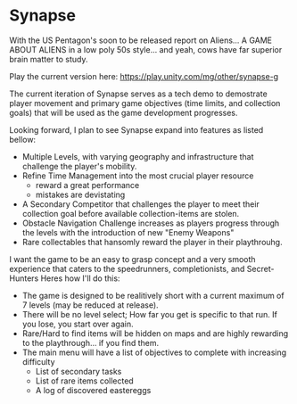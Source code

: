 # Synapse
With the US Pentagon's soon to be released report on Aliens... A GAME ABOUT ALIENS in a low poly 50s style... and yeah, cows have far superior brain matter to study.

Play the current version here: https://play.unity.com/mg/other/synapse-g

The current iteration of Synapse serves as a tech demo to demostrate player movement and primary game objectives (time limits, and collection goals) that will be used as the game development progresses.

Looking forward, I plan to see Synapse expand into features as listed bellow:
- Multiple Levels, with varying geography and infrastructure that challenge the player's mobility.
- Refine Time Management into the most crucial player resource
  - reward a great performance
  - mistakes are devistating
- A Secondary Competitor that challenges the player to meet their collection goal before available collection-items are stolen.
- Obstacle Navigation Challenge increases as players progress through the levels with the introduction of new "Enemy Weapons"
- Rare collectables that hansomly reward the player in their playthrouhg.


I want the game to be an easy to grasp concept and a very smooth experience that caters to the speedrunners, completionists, and Secret-Hunters
Heres how I'll do this:
- The game is designed to be realitively short with a current maximum of 7 levels (may be reduced at release).
- There will be no level select; How far you get is specific to that run. If you lose, you start over again.
- Rare/Hard to find items will be hidden on maps and are highly rewarding to the playthrough... if you find them.
- The main menu will have a list of objectives to complete with increasing difficulty 
  - List of secondary tasks
  - List of rare items collected
  - A log of discovered eastereggs
